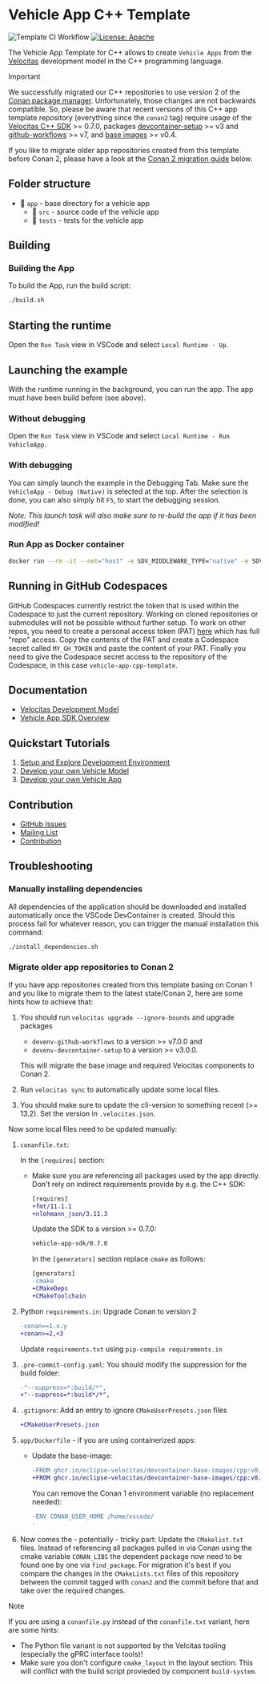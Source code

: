 # Vehicle App C++ Template

![Template CI Workflow](https://github.com/eclipse-velocitas/vehicle-app-cpp-template/actions/workflows/ci.yml/badge.svg)
[![License: Apache](https://img.shields.io/badge/License-Apache-yellow.svg)](http://www.apache.org/licenses/LICENSE-2.0)

The Vehicle App Template for C++ allows to create `Vehicle Apps` from the [Velocitas](https://github.com/eclipse-velocitas/velocitas-docs) development model in the C++ programming language.

> [!IMPORTANT]
> We successfully migrated our C++ repositories to use version 2 of the [Conan package manager](https://conan.io/).
> Unfortunately, those changes are not backwards compatible. So, please be aware that recent versions of this C++ app template repository
> (everything since the `conan2` tag) require usage of the [Velocitas C++ SDK](https://github.com/eclipse-velocitas/vehicle-app-cpp-sdk) >= 0.7.0,
> packages [devcontainer-setup](https://github.com/eclipse-velocitas/devenv-devcontainer-setup) >= v3 and
> [github-workflows](https://github.com/eclipse-velocitas/devenv-github-workflows) >= v7, and
> [base images](https://github.com/eclipse-velocitas/devcontainer-base-images) >= v0.4.
>
> If you like to migrate older app repositories created from this template before Conan 2,
> please have a look at the [Conan 2 migration guide](#migrate-older-app-repositories-to-conan-2) below.

## Folder structure

* 📁 `app` - base directory for a vehicle app
    * 📁 `src` - source code of the vehicle app
    * 📁 `tests` - tests for the vehicle app

## Building

### Building the App
To build the App, run the build script:
```bash
./build.sh
```

## Starting the runtime

Open the `Run Task` view in VSCode and select `Local Runtime - Up`.

## Launching the example
With the runtime running in the background, you can run the app.
The app must have been build before (see above).

### Without debugging

Open the `Run Task` view in VSCode and select `Local Runtime - Run VehicleApp`.

### With debugging
You can simply launch the example in the Debugging Tab. Make sure the `VehicleApp - Debug (Native)` is selected at the top. After the selection is done, you can also simply hit `F5`, to start the debugging session.

*Note: This launch task will also make sure to re-build the app if it has been modified!*

### Run App as Docker container
```bash
docker run --rm -it --net="host" -e SDV_MIDDLEWARE_TYPE="native" -e SDV_MQTT_ADDRESS="localhost:1883" -e SDV_VEHICLEDATABROKER_ADDRESS="localhost:55555" localhost:12345/vehicleapp:local
```

## Running in GitHub Codespaces
GitHub Codespaces currently restrict the token that is used within the Codespace to just the current repository. Working on cloned repositories or
submodules will not be possible without further setup. To work on other repos, you need to create a personal access token (PAT) [here](https://github.com/settings/tokens/new) which has full "repo" access. Copy the contents of the PAT and create a Codespace secret called `MY_GH_TOKEN` and paste the content of your PAT. Finally you need to give the Codespace secret access to the repository of the Codespace, in this case `vehicle-app-cpp-template`.

## Documentation
* [Velocitas Development Model](https://eclipse.dev/velocitas/docs/concepts/development_model/)
* [Vehicle App SDK Overview](https://eclipse.dev/velocitas/docs/concepts/development_model/vehicle_app_sdk/)

## Quickstart Tutorials
1. [Setup and Explore Development Environment](https://eclipse.dev/velocitas/docs/tutorials/quickstart/)
1. [Develop your own Vehicle Model](https://eclipse.dev/velocitas/docs/tutorials/vehicle_model_creation/)
1. [Develop your own Vehicle App](https://eclipse.dev/velocitas/docs/tutorials/vehicle_app_development/)

## Contribution
- [GitHub Issues](https://github.com/eclipse-velocitas/vehicle-app-cpp-template/issues)
- [Mailing List](https://accounts.eclipse.org/mailing-list/velocitas-dev)
- [Contribution](CONTRIBUTING.md)

## Troubleshooting

### Manually installing dependencies
All dependencies of the application should be downloaded and installed automatically once the VSCode DevContainer is created. Should this process fail for whatever reason, you can trigger the manual installation this command:
```bash
./install_dependencies.sh
```

### Migrate older app repositories to Conan 2
If you have app repositories created from this template basing on Conan 1 and you like to migrate them to the
latest state/Conan 2, here are some hints how to achieve that:

1. You should run `velocitas upgrade --ignore-bounds` and upgrade packages
   * `devenv-github-workflows` to a version >= v7.0.0 and
   * `devenv-devcontainer-setup` to a version >= v3.0.0.

   This will migrate the base image and required Velocitas components to Conan 2.
2. Run `velocitas sync` to automatically update some local files.
3. You should make sure to update the cli-version to something recent (>= 13.2).
   Set the version in `.velocitas.json`.

Now some local files need to be updated manually:
1. `conanfile.txt`:

   In the `[requires]` section:
   * Make sure you are referencing all packages used by the app directly.
     Don't rely on indirect requirements provide by e.g. the C++ SDK:
     ```diff
     [requires]
     +fmt/11.1.1
     +nlohmann_json/3.11.3
     ```
     Update the SDK to a version >= 0.7.0:
     ```diff
     vehicle-app-sdk/0.7.0
     ```
     In the `[generators]` section replace `cmake` as follows:
     ```diff
     [generators]
     -cmake
     +CMakeDeps
     +CMakeToolchain
     ```
2. Python `requirements.in`: Upgrade Conan to version 2
   ```diff
   -conan==1.x.y
   +conan>=2,<3
   ```
   Update `requirements.txt` using `pip-compile requirements.in`
3. `.pre-commit-config.yaml`: You should modify the suppression for the build folder:
   ```diff
   -"--suppress=*:build/*",
   +"--suppress=*:build*/*",
   ```
4. `.gitignore`: Add an entry to ignore `CMakeUserPresets.json` files
   ```diff
   +CMakeUserPresets.json
   ```
5. `app/Dockerfile` - if you are using containerized apps:
   * Update the base-image:
     ```diff
     -FROM ghcr.io/eclipse-velocitas/devcontainer-base-images/cpp:v0.3 as builder
     +FROM ghcr.io/eclipse-velocitas/devcontainer-base-images/cpp:v0.4 AS builder
     ```
     You can remove the Conan 1 environment variable (no replacement needed):
     ```diff
     -ENV CONAN_USER_HOME /home/vscode/
     -
     ```
6. Now comes the - potentially - tricky part: Update the `CMakelist.txt` files.
   Instead of referencing all packages pulled in via Conan using the cmake variable
   `CONAN_LIBS` the dependent package now need to be found one by one via `find_package`.
   For migration it's best if you compare the changes in the `CMakeLists.txt` files of
   this repository between the commit tagged with `conan2` and the commit before that
   and take over the required changes.

> [!NOTE]
>
> If you are using a `conanfile.py` instead of the `conanfile.txt` variant, here are some hints:
> * The Python file variant is not supported by the Velcitas tooling (especially the gPRC interface tools)!
> * Make sure you don't configure `cmake_layout` in the layout section:
>   This will conflict with the build script provieded by component `build-system`.
